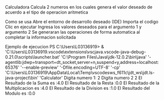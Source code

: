 Calculadora
Calcula 2 numeros en los cuales genera el valor deseado de acuerdo a el tipo de operacion aritmetica

Como se usa
Abre el entorno de desarrollo deseado (IDE)
Importa el codigo
Clic en ejecutar
Ingresa los valores deseados para el argumento 1 y argumento 2
Se generaran las operaciones de forma automatica al completar la informacion solicitada

Ejemplo de ejecucion
PS C:\Users\L03136919> & 'C:\Users\L03136919\.vscode\extensions\vscjava.vscode-java-debug-0.21.0\scripts\launcher.bat' 'C:\Program Files\Java\jdk-12.0.2\bin\java' '-agentlib:jdwp=transport=dt_socket,server=n,suspend=y,address=localhost:65376' '--enable-preview' '-Dfile.encoding=UTF-8' '-cp'
'C:\Users\L03136919\AppData\Local\Temp\vscodesws_f611c\jdt_ws\jdt.ls-java-project\bin' 'Calculator'
Digita numero 1:
2
Digita numero 2
2
El Resultado de la Suma es :4.0
El Resultado de la Resta :0.0
El Resultado de la Multiplicacion es :4.0
El Resultado de la Division es :1.0
El Resultado del Modulo es :0.0
